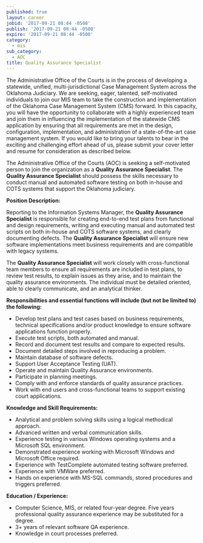 ```yaml
---
published: true
layout: career
jobid: '2017-09-21 08:44 -0500'
publish: '2017-09-21 08:44 -0500'
expire: '2017-09-21 08:44 -0500'
category:
  - mis
sub_category:
  - AOC
title: Quality Assurance Specialist
---
```

The Administrative Office of the Courts is in the process of developing a statewide, unified, multi-jurisdictional Case Management System across the Oklahoma Judiciary.  We are seeking, eager, talented, self-motivated individuals to join our MIS team to take the construction and implementation of the Oklahoma Case Management System (CMS) forward.  In this capacity, you will have the opportunity to collaborate with a highly experienced team and join them in influencing the implementation of the statewide CMS application by ensuring that all requirements are met in the design, configuration, implementation, and administration of a state-of-the-art case management system.  If you would like to bring your talents to bear in the exciting and challenging effort ahead of us, please submit your cover letter and resume for consideration as described below.

The Administrative Office of the Courts (AOC) is seeking a self-motivated person to join the organization as a **Quality Assurance Specialist**.  The **Quality Assurance Specialist** should possess the skills necessary to conduct manual and automated software testing on both in-house and COTS systems that support the Oklahoma judiciary.

**Position Description:**

Reporting to the Information Systems Manager, the **Quality Assurance Specialist** is responsible for creating end-to-end test plans from functional and design requirements, writing and executing manual and automated test scripts on both in-house and COTS software systems, and clearly documenting defects. The **Quality Assurance Specialist** will ensure new software implementations meet business requirements and are compatible with legacy systems. 

The **Quality Assurance Specialist** will work closely with cross-functional team members to ensure all requirements are included in test plans, to review test results, to explain issues as they arise, and to maintain the quality assurance environments. The individual must be detailed oriented, able to clearly communicate, and an analytical thinker.

**Responsibilities and essential functions will include (but not be limited to) the following:**

- Develop test plans and test cases based on business requirements, technical specifications and/or product knowledge to ensure software applications function properly.
- Execute test scripts, both automated and manual.
- Record and document test results and compare to expected results.
- Document detailed steps involved in reproducing a problem.
- Maintain database of software defects.
- Support User Acceptance Testing (UAT).
- Operate and maintain Quality Assurance environments.
- Participate in planning meetings.
- Comply with and enforce standards of quality assurance practices. 
- Work with end users and cross-functional teams to support existing court applications.

**Knowledge and Skill Requirements:**

- Analytical and problem solving skills using a logical methodical approach.
- Advanced written and verbal communication skills.
- Experience testing in various Windows operating systems and a Microsoft SQL environment.
- Demonstrated experience working with Microsoft Windows and Microsoft Office required.
- Experience with TestComplete automated testing software preferred.
- Experience with VMWare preferred.
- Hands on experience with MS-SQL commands, stored procedures and triggers preferred.

**Education / Experience:**

- Computer Science, MIS, or related four-year degree.   Five years professional quality assurance experience may be substituted for a degree.
- 3+ years of relevant software QA experience.
- Knowledge in court processes preferred.

